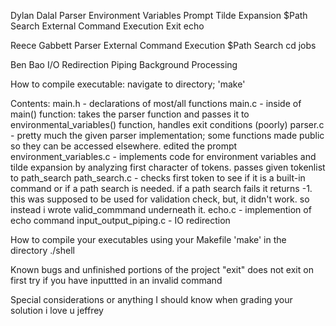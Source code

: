 Dylan Dalal
   Parser
   Environment Variables
   Prompt
   Tilde Expansion
   $Path Search
   External Command Execution
   Exit
   echo

Reece Gabbett
   Parser
   External Command Execution
   $Path Search
   cd
   jobs

Ben Bao
   I/O Redirection
   Piping
   Background Processing
      
How to compile executable:
   navigate to directory; 'make'

Contents:
   main.h
      - declarations of most/all functions
   main.c
      - inside of main() function: takes the parser function and passes it to environmental_variables() function, handles exit conditions (poorly)
   parser.c
      - pretty much the given parser implementation; some functions made public so they can be accessed elsewhere. edited the prompt
   environment_variables.c
      - implements code for environment variables and tilde expansion by analyzing first character of tokens. passes given tokenlist to path_search
   path_search.c
      - checks first token to see if it is a built-in command or if a path search is needed. if a path search fails it returns -1. this was supposed to be used for validation check, but, it didn't work. so instead i wrote valid_commmand underneath it.
   echo.c
      - implemention of echo command
   input_output_piping.c
      - IO redirection
  
How to compile your executables using your Makefile
   'make' in the directory
   ./shell
   
Known bugs and unfinished portions of the project
   "exit" does not exit on first try if you have inputtted in an invalid command
   
Special considerations or anything I should know when grading your solution
   i love u jeffrey
   
